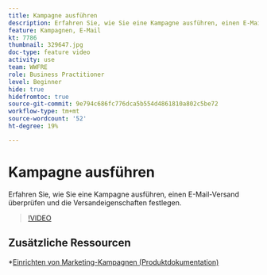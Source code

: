 ```yaml
---
title: Kampagne ausführen
description: Erfahren Sie, wie Sie eine Kampagne ausführen, einen E-Mail-Versand überprüfen und die Versandeigenschaften festlegen.
feature: Kampagnen, E-Mail
kt: 7786
thumbnail: 329647.jpg
doc-type: feature video
activity: use
team: WWFRE
role: Business Practitioner
level: Beginner
hide: true
hidefromtoc: true
source-git-commit: 9e794c686fc776dca5b554d4861810a802c5be72
workflow-type: tm+mt
source-wordcount: '52'
ht-degree: 19%

---
```



# Kampagne ausführen

Erfahren Sie, wie Sie eine Kampagne ausführen, einen E-Mail-Versand überprüfen und die Versandeigenschaften festlegen.

>[!VIDEO](https://video.tv.adobe.com/v/329647?quality=12)

## Zusätzliche Ressourcen

*[Einrichten von Marketing-Kampagnen (Produktdokumentation)](https://experienceleague.adobe.com/docs/campaign-classic/using/orchestrating-campaigns/orchestrate-campaigns/setting-up-marketing-campaigns.html?lang=de)
